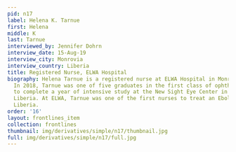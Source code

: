 ```yaml
---
pid: n17
label: Helena K. Tarnue
first: Helena
middle: K
last: Tarnue
interviewed_by: Jennifer Dohrn
interview_date: 15-Aug-19
interview_city: Monrovia
interview_country: Liberia
title: Registered Nurse, ELWA Hospital
biography: Helena Tarnue is a registered nurse at ELWA Hospital in Monrovia, Liberia.
  In 2018, Tarnue was one of five graduates in the first class of ophthalmic nurses
  to complete a year of intensive study at the New Sight Eye Center in Paynesville,
  Liberia. At ELWA, Tarnue was one of the first nurses to treat an Ebola patient in
  Liberia.
order: '16'
layout: frontlines_item
collection: frontlines
thumbnail: img/derivatives/simple/n17/thumbnail.jpg
full: img/derivatives/simple/n17/full.jpg
---
```

